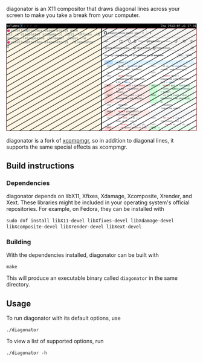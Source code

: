 diagonator is an X11 compositor that draws diagonal lines across your screen to make you take a break from your computer.

![diagonator running on a Qtile desktop](screenshot.png)

diagonator is a fork of [xcompmgr](https://gitlab.freedesktop.org/xorg/app/xcompmgr), so in addition to diagonal lines, it supports the same special effects as xcompmgr.

## Build instructions

### Dependencies

diagonator depends on libX11, Xfixes, Xdamage, Xcomposite, Xrender, and Xext. These libraries might be included in your operating system's official repositories. For example, on Fedora, they can be installed with

```
sudo dnf install libX11-devel libXfixes-devel libXdamage-devel libXcomposite-devel libXrender-devel libXext-devel
```

### Building

With the dependencies installed, diagonator can be built with

```
make
```

This will produce an executable binary called `diagonator` in the same directory.

## Usage

To run diagonator with its default options, use

```
./diagonator
```

To view a list of supported options, run

```
./diagonator -h
```
